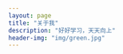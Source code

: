 ```yaml
---
layout: page
title: "关于我"
description: "好好学习，天天向上"
header-img: "img/green.jpg"
---
```



















